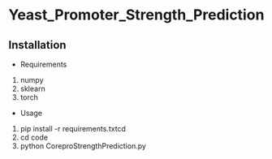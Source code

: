 # Yeast_Promoter_Strength_Prediction

## Installation
- Requirements
1. numpy
2. sklearn
4. torch

- Usage
1. pip install -r requirements.txtcd
2. cd code
3. python CoreproStrengthPrediction.py
